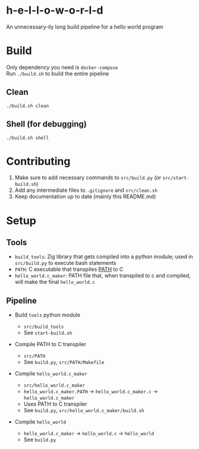 # h-e-l-l-o-w-o-r-l-d
An unnecessary-ily long build pipeline for a hello world program

# Build
Only dependency you need is `docker-compose`<br/>
Run `./build.sh` to build the entire pipeline

## Clean
`./build.sh clean`

## Shell (for debugging)
`./build.sh shell`

# Contributing
1) Make sure to add necessary commands to `src/build.py` (or `src/start-build.sh`)
2) Add any intermediate files to `.gitignore` and `src/clean.sh`
3) Keep documentation up to date (mainly this README.md)

# Setup

## Tools
<!-- Add an entry here for every sub project -->
- `build_tools`: Zig library that gets compiled into a python module; used in `src/build.py` to execute bash statements
- `PATH`: C executable that transpiles [PATH](https://esolangs.org/wiki/PATH) to C
- `hello_world.c_maker`: PATH file that, when transpiled to c and compiled, will make the final `hello_world.c`

## Pipeline
<!-- Add an entry here for every step in the build process -->
- Build `tools` python module
  - `src/build_tools`
  - See `start-build.sh`

- Compile PATH to C transpiler
  - `src/PATH`
  - See `build.py`, `src/PATH/Makefile`

- Compile `hello_world.c_maker`
  - `src/hello_world.c_maker`
  - `hello_world.c_maker.PATH` -> `hello_world.c_maker.c` -> `hello_world.c_maker`
  - Uses PATH to C transpiler
  - See `build.py`, `src/hello_world.c_maker/build.sh`

- Compile `hello_world`
  - `hello_world.c_maker` -> `hello_world.c` -> `hello_world`
  - See `build.py`
